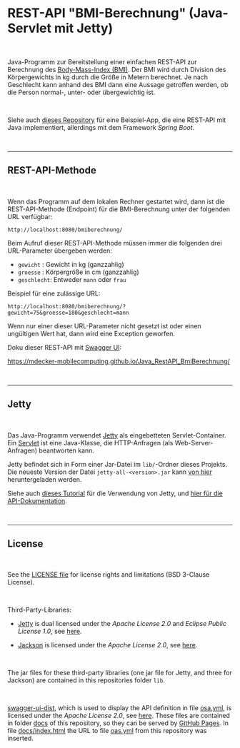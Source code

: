 # REST-API "BMI-Berechnung" (Java-Servlet mit Jetty) #

<br>

Java-Programm zur Bereitstellung einer einfachen REST-API zur Berechnung des [Body-Mass-Index (BMI)](https://www.tk.de/service/app/2002866/bmirechner/bmirechner.app).
Der BMI wird durch Division des Körpergewichts in kg durch die Größe in Metern berechnet.
Je nach Geschlecht kann anhand des BMI dann eine Aussage getroffen werden, ob die Person normal-, unter- oder übergewichtig ist.

<br>

Siehe auch [dieses Repository](https://github.com/MDecker-MobileComputing/Java_RestApi_SpringBoot) für eine Beispiel-App, die
eine REST-API mit Java implementiert, allerdings mit dem Framework *Spring Boot*.

<br>

----

## REST-API-Methode ##

<br>

Wenn das Programm auf dem lokalen Rechner gestartet wird, dann ist die REST-API-Methode (Endpoint) für
die BMI-Berechnung unter der folgenden URL verfügbar:

    http://localhost:8080/bmiberechnung/


Beim Aufruf dieser REST-API-Methode müssen immer die folgenden drei URL-Parameter übergeben werden:
* `gewicht`   : Gewicht in kg (ganzzahlig)
* `groesse`   : Körpergröße in cm (ganzzahlig)
* `geschlecht`: Entweder `mann` oder `frau`

Beispiel für eine zulässige URL:

    http://localhost:8080/bmiberechnung/?gewicht=75&groesse=180&geschlecht=mann

Wenn nur einer dieser URL-Parameter nicht gesetzt ist oder einen ungültigen Wert hat, dann wird eine Exception geworfen.

Doku dieser REST-API mit [Swagger UI](https://swagger.io/tools/swagger-ui/): 

https://mdecker-mobilecomputing.github.io/Java_RestAPI_BmiBerechnung/

<br>

----

## Jetty ##

<br>

Das Java-Programm verwendet [Jetty](https://www.eclipse.org/jetty/) als eingebetteten Servlet-Container.
Ein [Servlet](http://openbook.rheinwerk-verlag.de/javainsel9/javainsel_23_001.htm#mjd7254da57686a2ef9e5fcb69a2a97220) ist eine Java-Klasse, die HTTP-Anfragen (als Web-Server-Anfragen) beantworten kann.

Jetty befindet sich in Form einer Jar-Datei im `lib/`-Ordner dieses Projekts.
Die neueste Version der Datei `jetty-all-<version>.jar` kann [von hier](http://central.maven.org/maven2/org/eclipse/jetty/aggregate/jetty-all/) heruntergeladen werden.

Siehe auch [dieses Tutorial](https://www.eclipse.org/jetty/documentation/9.2.22.v20170531/advanced-embedding.html)
für die Verwendung von Jetty, und [hier für die API-Dokumentation](https://www.eclipse.org/jetty/javadoc/9.4.14.v20181114/index.html?overview-summary.html).

<br>

----

## License ##

<br>

See the [LICENSE file](LICENSE.md) for license rights and limitations (BSD 3-Clause License).

<br>

Third-Party-Libraries:

* [Jetty](https://www.eclipse.org/jetty/) is dual licensed under the *Apache License 2.0* and *Eclipse Public License 1.0*, see [here](https://www.eclipse.org/jetty/licenses.html).

* [Jackson](https://github.com/FasterXML/jackson) is licensed under the *Apache License 2.0*, see [here](https://github.com/FasterXML/jackson/wiki/FAQ).

<br>

The jar files for these third-party libraries (one jar file for Jetty, and three for Jackson) are contained in this repositories folder `lib`.

<br>

[swagger-ui-dist](https://www.npmjs.com/package/swagger-ui-dist), which is used to display the API definition in file [osa.yml](osa.yml), is licensed under the *Apache License 2.0*, see [here](https://github.com/swagger-api/swagger-ui/blob/master/LICENSE).
These files are contained in folder [docs](docs/) of this repository, so they can be served by [GitHub Pages](https://pages.github.com/).
In file [docs/index.html](https://github.com/MDecker-MobileComputing/Java_RestAPI_BmiBerechnung/blob/master/docs/index.html#L43) the URL to file [oas.yml](oas.yml) from this repository was inserted.

<br>
